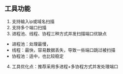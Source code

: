## 工具功能
1. 支持输入ip或域名扫描
2. 支持多个端口扫描
3. 进程池、线程、协程三种方式并发扫描端口优缺点
- 进程池：处理最慢，
- 线程：最快，容易数据丢失，导致一些端口跳过被扫描
- 协程池：适中，也比较稳定
4. 工具优化点：推荐采用多进程+多协程方式并发处理端口